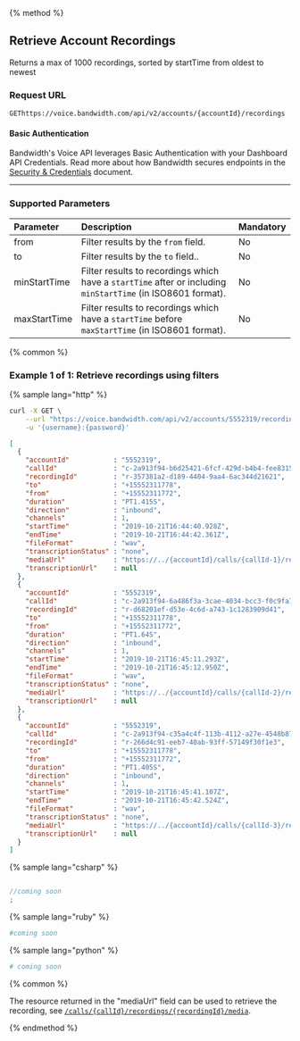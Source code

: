 {% method %}

## Retrieve Account Recordings
Returns a max of 1000 recordings, sorted by startTime from oldest to newest

### Request URL

<code class="get">GET</code>`https://voice.bandwidth.com/api/v2/accounts/{accountId}/recordings`

#### Basic Authentication

Bandwidth's Voice API leverages Basic Authentication with your Dashboard API Credentials. Read more about how Bandwidth secures endpoints in the [Security & Credentials](../../../guides/accountCredentials.md) document.

---

### Supported Parameters

| Parameter    | Description                                                                                                  | Mandatory |
|:-------------|:-------------------------------------------------------------------------------------------------------------|:----------|
| from         | Filter results by the `from` field.                                                                          | No        |
| to           | Filter results by the `to` field..                                                                           | No        |
| minStartTime | Filter results to recordings which have a `startTime` after or including `minStartTime` (in ISO8601 format). | No        |
| maxStartTime | Filter results to recordings which have a `startTime` before `maxStartTime` (in ISO8601 format).             | No        |

{% common %}

### Example 1 of 1: Retrieve recordings using filters

{% sample lang="http" %}

```bash
curl -X GET \
    --url "https://voice.bandwidth.com/api/v2/accounts/5552319/recordings?from={from}&to={to}&minStartTime={minStartTime}&maxStartTime={maxStartTime}" \
    -u '{username}:{password}'
```

```json
[
  {
    "accountId"           : "5552319",
    "callId"              : "c-2a913f94-b6d25421-6fcf-429d-b4b4-fee83151a688",
    "recordingId"         : "r-357381a2-d189-4404-9aa4-6ac344d21621",
    "to"                  : "+15552311778",
    "from"                : "+15552311772",
    "duration"            : "PT1.415S",
    "direction"           : "inbound",
    "channels"            : 1,
    "startTime"           : "2019-10-21T16:44:40.928Z",
    "endTime"             : "2019-10-21T16:44:42.361Z",
    "fileFormat"          : "wav",
    "transcriptionStatus" : "none",
    "mediaUrl"            : "https://../{accountId}/calls/{callId-1}/recordings/{recordingId}/media",
    "transcriptionUrl"    : null
  },
  {
    "accountId"           : "5552319",
    "callId"              : "c-2a913f94-6a486f3a-3cae-4034-bcc3-f0c9fa77ca2f",
    "recordingId"         : "r-d68201ef-d53e-4c6d-a743-1c1283909d41",
    "to"                  : "+15552311778",
    "from"                : "+15552311772",
    "duration"            : "PT1.64S",
    "direction"           : "inbound",
    "channels"            : 1,
    "startTime"           : "2019-10-21T16:45:11.293Z",
    "endTime"             : "2019-10-21T16:45:12.950Z",
    "fileFormat"          : "wav",
    "transcriptionStatus" : "none",
    "mediaUrl"            : "https://../{accountId}/calls/{callId-2}/recordings/{recordingId}/media",
    "transcriptionUrl"    : null
  },
  {
    "accountId"           : "5552319",
    "callId"              : "c-2a913f94-c35a4c4f-113b-4112-a27e-4548b87106d1",
    "recordingId"         : "r-266d4c91-eeb7-40ab-93ff-57149f30f1e3",
    "to"                  : "+15552311778",
    "from"                : "+15552311772",
    "duration"            : "PT1.405S",
    "direction"           : "inbound",
    "channels"            : 1,
    "startTime"           : "2019-10-21T16:45:41.107Z",
    "endTime"             : "2019-10-21T16:45:42.524Z",
    "fileFormat"          : "wav",
    "transcriptionStatus" : "none",
    "mediaUrl"            : "https://../{accountId}/calls/{callId-3}/recordings/{recordingId}/media",
    "transcriptionUrl"    : null
  }
]
```

{% sample lang="csharp" %}

```csharp

//coming soon
;
```

{% sample lang="ruby" %}

```ruby
#coming soon
```

{% sample lang="python" %}

```python
# coming soon
```

{% common %}

The resource returned in the "mediaUrl" field can be used to retrieve the recording, see [`/calls/{callId}/recordings/{recordingId}/media`](getCallsCallIdRecordingsRecordingIdMedia.md).

{% endmethod %}
